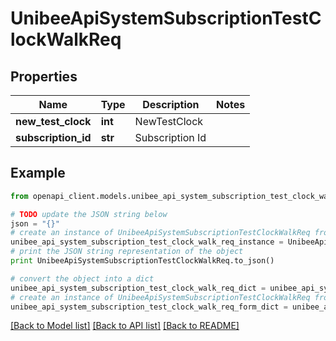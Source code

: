 # UnibeeApiSystemSubscriptionTestClockWalkReq


## Properties

Name | Type | Description | Notes
------------ | ------------- | ------------- | -------------
**new_test_clock** | **int** | NewTestClock | 
**subscription_id** | **str** | Subscription Id | 

## Example

```python
from openapi_client.models.unibee_api_system_subscription_test_clock_walk_req import UnibeeApiSystemSubscriptionTestClockWalkReq

# TODO update the JSON string below
json = "{}"
# create an instance of UnibeeApiSystemSubscriptionTestClockWalkReq from a JSON string
unibee_api_system_subscription_test_clock_walk_req_instance = UnibeeApiSystemSubscriptionTestClockWalkReq.from_json(json)
# print the JSON string representation of the object
print UnibeeApiSystemSubscriptionTestClockWalkReq.to_json()

# convert the object into a dict
unibee_api_system_subscription_test_clock_walk_req_dict = unibee_api_system_subscription_test_clock_walk_req_instance.to_dict()
# create an instance of UnibeeApiSystemSubscriptionTestClockWalkReq from a dict
unibee_api_system_subscription_test_clock_walk_req_form_dict = unibee_api_system_subscription_test_clock_walk_req.from_dict(unibee_api_system_subscription_test_clock_walk_req_dict)
```
[[Back to Model list]](../README.md#documentation-for-models) [[Back to API list]](../README.md#documentation-for-api-endpoints) [[Back to README]](../README.md)


